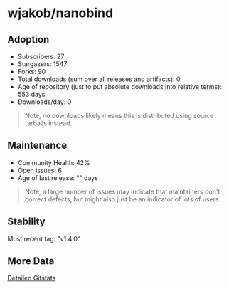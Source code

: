# wjakob/nanobind

## Adoption

- Subscribers: 27
- Stargazers: 1547
- Forks: 90
- Total downloads (sum over all releases and artifacts): 0
- Age of repository (just to put absolute downloads into relative terms): 553 days
- Downloads/day: 0

> Note, no downloads likely means this is distributed using source tarballs instead.

## Maintenance

- Community Health: 42%
- Open issues: 6
- Age of last release: "<No Releases>" days

> Note, a large number of issues may indicate that maintainers don't correct defects, but might also
> just be an indicator of lots of users.

## Stability

Most recent tag: "v1.4.0"

## More Data

[Detailed Gitstats](/bazel-catalog/gitstats/wjakob/nanobind)

